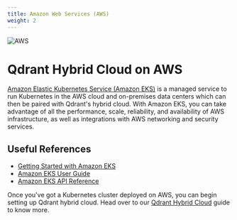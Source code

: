 ```yaml
---
title: Amazon Web Services (AWS)
weight: 2
---
```


![AWS](/documentation/cloud/cloud-providers/aws.jpg)

# Qdrant Hybrid Cloud on AWS

[Amazon Elastic Kubernetes Service (Amazon EKS)](https://aws.amazon.com/eks/) is a managed service to run Kubernetes in the AWS cloud and on-premises data centers which can then be paired with Qdrant's hybrid cloud. With Amazon EKS, you can take advantage of all the performance, scale, reliability, and availability of AWS infrastructure, as well as integrations with AWS networking and security services.

## Useful References

- [Getting Started with Amazon EKS](https://docs.aws.amazon.com/eks/)
- [Amazon EKS User Guide](https://docs.aws.amazon.com/eks/latest/userguide/what-is-eks.html)
- [Amazon EKS API Reference](https://docs.aws.amazon.com/eks/latest/APIReference/Welcome.html)

Once you've got a Kubernetes cluster deployed on AWS, you can begin setting up Qdrant hybrid cloud. Head over to our [Qdrant Hybrid Cloud](/documentation/cloud/hybrid-cloud/) guide to know more.
